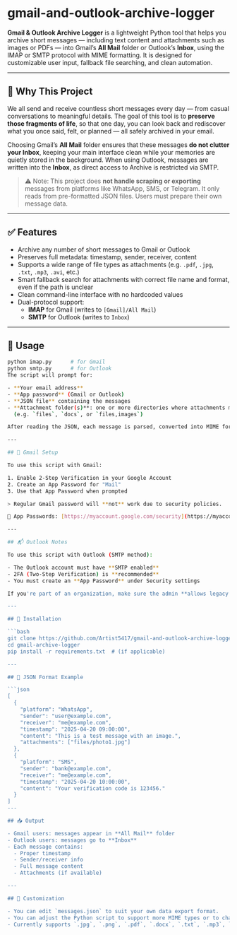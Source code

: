 # gmail-and-outlook-archive-logger

**Gmail & Outlook Archive Logger** is a lightweight Python tool that helps you archive short messages — including text content and attachments such as images or PDFs — into Gmail’s **All Mail** folder or Outlook’s **Inbox**, using the IMAP or SMTP protocol with MIME formatting. It is designed for customizable user input, fallback file searching, and clean automation.

---

## 📌 Why This Project

We all send and receive countless short messages every day — from casual conversations to meaningful details. The goal of this tool is to **preserve those fragments of life**, so that one day, you can look back and rediscover what you once said, felt, or planned — all safely archived in your email.

Choosing Gmail’s **All Mail** folder ensures that these messages **do not clutter your Inbox**, keeping your main interface clean while your memories are quietly stored in the background. When using Outlook, messages are written into the **Inbox**, as direct access to Archive is restricted via SMTP.

> ⚠️ Note: This project does **not handle scraping or exporting** messages from platforms like WhatsApp, SMS, or Telegram. It only reads from pre-formatted JSON files. Users must prepare their own message data.

---

## ✅ Features

- Archive any number of short messages to Gmail or Outlook
- Preserves full metadata: timestamp, sender, receiver, content
- Supports a wide range of file types as attachments (e.g. `.pdf`, `.jpg`, `.txt`, `.mp3`, `.avi`, etc.)
- Smart fallback search for attachments with correct file name and format, even if the path is unclear
- Clean command-line interface with no hardcoded values
- Dual-protocol support:
  - **IMAP** for Gmail (writes to `[Gmail]/All Mail`)
  - **SMTP** for Outlook (writes to `Inbox`)

---

## 🚀 Usage

```bash
python imap.py      # for Gmail
python smtp.py      # for Outlook
The script will prompt for:

- **Your email address**
- **App password** (Gmail or Outlook)
- **JSON file** containing the messages
- **Attachment folder(s)**: one or more directories where attachments may be located  
  (e.g. `files`, `docs`, or `files,images`)

After reading the JSON, each message is parsed, converted into MIME format, and sent to the selected email platform. Attachments are matched by filename across fallback directories. If not found, they are skipped with a warning.

---

## 📩 Gmail Setup

To use this script with Gmail:

1. Enable 2-Step Verification in your Google Account  
2. Create an App Password for "Mail"  
3. Use that App Password when prompted

> Regular Gmail password will **not** work due to security policies.

📎 App Passwords: [https://myaccount.google.com/security](https://myaccount.google.com/security)

---

## 📬 Outlook Notes

To use this script with Outlook (SMTP method):

- The Outlook account must have **SMTP enabled**
- 2FA (Two-Step Verification) is **recommended**
- You must create an **App Password** under Security settings

If you're part of an organization, make sure the admin **allows legacy protocols like SMTP** or permits App Passwords.

---

## 🚀 Installation

```bash
git clone https://github.com/Artist5417/gmail-and-outlook-archive-logger.git
cd gmail-archive-logger
pip install -r requirements.txt  # (if applicable)

---

## 📄 JSON Format Example

```json
[
  {
    "platform": "WhatsApp",
    "sender": "user@example.com",
    "receiver": "me@example.com",
    "timestamp": "2025-04-20 09:00:00",
    "content": "This is a test message with an image.",
    "attachments": ["files/photo1.jpg"]
  },
  {
    "platform": "SMS",
    "sender": "bank@example.com",
    "receiver": "me@example.com",
    "timestamp": "2025-04-20 10:00:00",
    "content": "Your verification code is 123456."
  }
]
---

## 📥 Output

- Gmail users: messages appear in **All Mail** folder  
- Outlook users: messages go to **Inbox**
- Each message contains:
  - Proper timestamp
  - Sender/receiver info
  - Full message content
  - Attachments (if available)

---

## 🔧 Customization

- You can edit `messages.json` to suit your own data export format.
- You can adjust the Python script to support more MIME types or to change folders.
- Currently supports `.jpg`, `.png`, `.pdf`, `.docx`, `.txt`, `.mp3`, `.avi`, and other common types.



